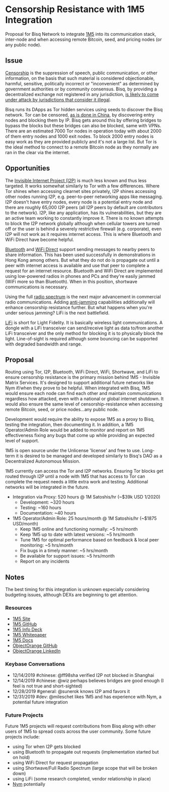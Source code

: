 # Censorship Resistance with 1M5 Integration
Proposal for Bisq Network to integrate [1M5](https://1m5.io) into its communication stack, inter-node and when accessing remote Bitcoin, seed, and pricing nodes (or any public node).

## Issue
[Censorship](https://en.wikipedia.org/wiki/Censorship) is the suppression of speech, public communication, or other information, on the basis that such material is considered objectionable, harmful, sensitive, politically incorrect or "inconvenient" as determined by government authorities or by community consensus. Bisq, by providing a decentralized exchange not registered in any jurisdiction, [is likely to come under attack by jurisdictions that consider it illegal](https://bitcoinexchangeguide.com/sec-vs-decentralized-exchanges-dexs-are-under-attack-from-the-securities-and-exchange-commission/).

Bisq runs its DApps as Tor hidden services using seeds to discover the Bisq network. Tor can be censored, [as is done in China](https://en.wikipedia.org/wiki/Internet_censorship_in_China#Using_Tor_and_DPI-resistant_tools), by discovering entry nodes and blocking them by IP. Bisq gets around this by offering bridges to bypass the blocks but these bridges can also be blocked, same with VPNs. There are an estimated 7000 Tor nodes in operation today with about 2000 of them entry nodes and 1000 exit nodes. To block 2000 entry nodes is easy work as they are provided publicly and it's not a large list. But Tor is the ideal method to connect to a remote Bitcoin node as they normally are ran in the clear via the internet.

## Opportunities
The [Invisible Internet Project (I2P)](https://geti2p.net/en/) is much less known and thus less targeted. It works somewhat similarly to Tor with a few differences. Where Tor shines when accessing clearnet sites privately, I2P shines accessing other nodes running I2P, e.g. peer-to-peer networking apps like messaging. I2P doesn't have entry nodes, every node is a potential entry node and there are roughly 65,000 I2P peers (all I2P peers by default are contributors to the network). I2P, like any application, has its vulnerabilities, but they are an active team working to constantly improve it. There is no known attempts to block the I2P network globally although when cellular towers are turned off or the user is behind a severely restrictive firewall (e.g. corporate), even I2P will not work as it requires internet access. This is where Bluetooth and WiFi Direct have become helpful.

[Bluetooth](https://en.m.wikipedia.org/wiki/Bluetooth) and [WiFi Direct](https://en.wikipedia.org/wiki/Wi-Fi_Direct) support sending messages to nearby peers to share information. This has been used successfully in demonstrations in Hong Kong among others. But what they do not do is propagate out until a peer with internet access is available and use that peer to complete a request for an internet resource. Bluetooth and WiFi Direct are implemented using low-powered radios in phones and PCs and they're easily jammed (WiFi more so than Bluetooth). When in this position, shortwave communications is necessary.

Using the full [radio spectrum](https://en.wikipedia.org/wiki/Radio_spectrum) is the next major advancement in commercial radio communications. Adding [anti-jamming](https://en.wikipedia.org/wiki/Electronic_counter-countermeasure) capabilities additionally will enhance censorship resistance further. But what happens when you're under serious jamming? LiFi is the next battlefield.

[LiFi](https://en.wikipedia.org/wiki/Li-Fi) is short for Light Fidelity. It is basically wireless light communications. A dongle with a LiFi transceiver can send/receive light as data to/from another LiFi transceiver and the only method for blocking it is to physically block the light. Line-of-sight is required although some bouncing can be supported with degraded bandwidth and range. 

## Proposal
Routing using Tor, I2P, Bluetooth, WiFi Direct, WiFi, Shortwave, and LiFi to ensure censorship resistance is the primary mission behind 1M5 - Invisible Matrix Services. It's designed to support additional future networks like Nym if/when they prove to be helpful. When integrated with Bisq, 1M5 would ensure each node can find each other and maintain communications regardless how attacked, even with a national or global internet shutdown. It would also ensure the same level of censorship-resistance when accessing remote Bitcoin, seed, or price nodes...any public node.

Development would require the ability to expose 1M5 as a proxy to Bisq, testing the integration, then documenting it. In addition, a 1M5 Operator/Admin Role would be added to monitor and report on 1M5 effectiveness fixing any bugs that come up while providing an expected level of support.

1M5 is open source under the Unlicense 'license' and free to use. Long-term it is desired to be managed and developed similarly to Bisq's DAO as a Decentralized Autonomous Mission.

1M5 currently can access the Tor and I2P networks. Ensuring Tor blocks get routed through I2P until a node with 1M5 that has access to Tor can complete the request needs a little extra work and testing. Additional networks will be integrated in the future.

* Integration via Proxy: 520 hours @ 1M Satoshis/hr (~$39k USD 1/2020)
    * Development: ~320 hours
    * Testing: ~160 hours
    * Documentation: ~40 hours
* 1M5 Operator/Admin Role: 25 hours/month @ 1M Satoshis/hr (~$1875 USD/month)
    * Keep 1M5 online and functioning normally: ~5 hrs/month
    * Keep 1M5 up to date with latest versions: ~5 hrs/month
    * Tune 1M5 for optimal performance based on feedback & local peer monitoring: ~5 hrs/month
    * Fix bugs in a timely manner: ~5 hrs/month
    * Be available for support issues: ~5 hrs/month
    * Report on any incidents

## Notes
The best timing for this integration is unknown especially considering budgeting issues, although DEXs are beginning to get attention.

### Resources
* [1M5 Site](https://1m5.io/)
* [1M5 GitHub](https://github.com/1m5)
* [1M5 Info Deck](https://1m5.io/assets/pdf/1m5-info-deck.pdf)
* [1M5 Whitepaper](https://1m5.io/assets/pdf/1m5-wp.pdf)
* [1M5 Docs](https://github.com/1m5/1m5-docs)
* [ObjectOrange GitHub](https://github.com/objectorange)
* [ObjectOrange LinkedIn](https://www.linkedin.com/in/decentralizationarchitect/)

### Keybase Conversations
* 12/14/2019 #chinese: @ff98sha verified I2P not blocked in Shanghai
* 12/14/2019 #chinese: @wiz perhaps believes bridges are good enough (I feel is not true and short-sighted)
* 12/28/2019 #general: @sunerok knows I2P amd favors it
* 12/31/2019 #dev: @mileschet likes 1M5 and has experience with Nym, a potential future integration


### Future Projects
Future 1M5 projects will request contributions from Bisq along with other users of 1M5 to spread costs
across the user community. Some future projects include:

* using Tor when I2P gets blocked
* using Bluetooth to propagate out requests (implementation started but on hold)
* using WiFi Direct for request propagation
* using Shortwave/Full Radio Spectrum (large scope that will be broken down)
* using LiFi (some research completed, vendor relationship in place)
* [Nym](https://nymtech.net/) potentially
